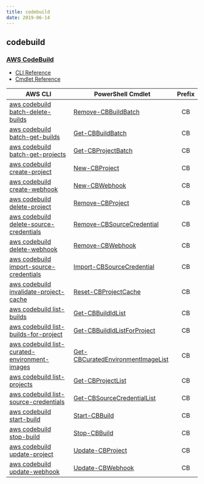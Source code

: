 ```yaml
---
title: codebuild
date: 2019-06-14
---
```


## codebuild

### [AWS CodeBuild](https://aws.amazon.com/codebuild/)

* [CLI Reference](https://docs.aws.amazon.com/cli/latest/reference/codebuild/index.html)
* [Cmdlet Reference](https://docs.aws.amazon.com/powershell/latest/reference/items/AWS_CodeBuild_cmdlets.html)

|AWS CLI|PowerShell Cmdlet|Prefix|
|----|----|:--:|
|[aws codebuild batch-delete-builds](https://docs.aws.amazon.com/cli/latest/reference/codebuild/batch-delete-builds.html)|[Remove-CBBuildBatch](https://docs.aws.amazon.com/powershell/latest/reference/items/Remove-CBBuildBatch.html)|CB|
|[aws codebuild batch-get-builds](https://docs.aws.amazon.com/cli/latest/reference/codebuild/batch-get-builds.html)|[Get-CBBuildBatch](https://docs.aws.amazon.com/powershell/latest/reference/items/Get-CBBuildBatch.html)|CB|
|[aws codebuild batch-get-projects](https://docs.aws.amazon.com/cli/latest/reference/codebuild/batch-get-projects.html)|[Get-CBProjectBatch](https://docs.aws.amazon.com/powershell/latest/reference/items/Get-CBProjectBatch.html)|CB|
|[aws codebuild create-project](https://docs.aws.amazon.com/cli/latest/reference/codebuild/create-project.html)|[New-CBProject](https://docs.aws.amazon.com/powershell/latest/reference/items/New-CBProject.html)|CB|
|[aws codebuild create-webhook](https://docs.aws.amazon.com/cli/latest/reference/codebuild/create-webhook.html)|[New-CBWebhook](https://docs.aws.amazon.com/powershell/latest/reference/items/New-CBWebhook.html)|CB|
|[aws codebuild delete-project](https://docs.aws.amazon.com/cli/latest/reference/codebuild/delete-project.html)|[Remove-CBProject](https://docs.aws.amazon.com/powershell/latest/reference/items/Remove-CBProject.html)|CB|
|[aws codebuild delete-source-credentials](https://docs.aws.amazon.com/cli/latest/reference/codebuild/delete-source-credentials.html)|[Remove-CBSourceCredential](https://docs.aws.amazon.com/powershell/latest/reference/items/Remove-CBSourceCredential.html)|CB|
|[aws codebuild delete-webhook](https://docs.aws.amazon.com/cli/latest/reference/codebuild/delete-webhook.html)|[Remove-CBWebhook](https://docs.aws.amazon.com/powershell/latest/reference/items/Remove-CBWebhook.html)|CB|
|[aws codebuild import-source-credentials](https://docs.aws.amazon.com/cli/latest/reference/codebuild/import-source-credentials.html)|[Import-CBSourceCredential](https://docs.aws.amazon.com/powershell/latest/reference/items/Import-CBSourceCredential.html)|CB|
|[aws codebuild invalidate-project-cache](https://docs.aws.amazon.com/cli/latest/reference/codebuild/invalidate-project-cache.html)|[Reset-CBProjectCache](https://docs.aws.amazon.com/powershell/latest/reference/items/Reset-CBProjectCache.html)|CB|
|[aws codebuild list-builds](https://docs.aws.amazon.com/cli/latest/reference/codebuild/list-builds.html)|[Get-CBBuildIdList](https://docs.aws.amazon.com/powershell/latest/reference/items/Get-CBBuildIdList.html)|CB|
|[aws codebuild list-builds-for-project](https://docs.aws.amazon.com/cli/latest/reference/codebuild/list-builds-for-project.html)|[Get-CBBuildIdListForProject](https://docs.aws.amazon.com/powershell/latest/reference/items/Get-CBBuildIdListForProject.html)|CB|
|[aws codebuild list-curated-environment-images](https://docs.aws.amazon.com/cli/latest/reference/codebuild/list-curated-environment-images.html)|[Get-CBCuratedEnvironmentImageList](https://docs.aws.amazon.com/powershell/latest/reference/items/Get-CBCuratedEnvironmentImageList.html)|CB|
|[aws codebuild list-projects](https://docs.aws.amazon.com/cli/latest/reference/codebuild/list-projects.html)|[Get-CBProjectList](https://docs.aws.amazon.com/powershell/latest/reference/items/Get-CBProjectList.html)|CB|
|[aws codebuild list-source-credentials](https://docs.aws.amazon.com/cli/latest/reference/codebuild/list-source-credentials.html)|[Get-CBSourceCredentialList](https://docs.aws.amazon.com/powershell/latest/reference/items/Get-CBSourceCredentialList.html)|CB|
|[aws codebuild start-build](https://docs.aws.amazon.com/cli/latest/reference/codebuild/start-build.html)|[Start-CBBuild](https://docs.aws.amazon.com/powershell/latest/reference/items/Start-CBBuild.html)|CB|
|[aws codebuild stop-build](https://docs.aws.amazon.com/cli/latest/reference/codebuild/stop-build.html)|[Stop-CBBuild](https://docs.aws.amazon.com/powershell/latest/reference/items/Stop-CBBuild.html)|CB|
|[aws codebuild update-project](https://docs.aws.amazon.com/cli/latest/reference/codebuild/update-project.html)|[Update-CBProject](https://docs.aws.amazon.com/powershell/latest/reference/items/Update-CBProject.html)|CB|
|[aws codebuild update-webhook](https://docs.aws.amazon.com/cli/latest/reference/codebuild/update-webhook.html)|[Update-CBWebhook](https://docs.aws.amazon.com/powershell/latest/reference/items/Update-CBWebhook.html)|CB|

